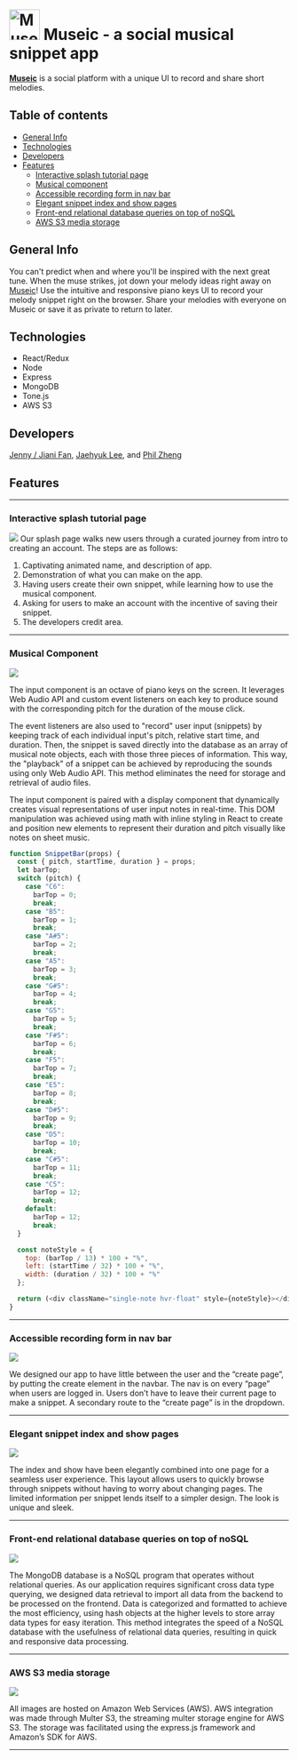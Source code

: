 # <a href="https://museic-demo.herokuapp.com/"><img src="./frontend/public/assets/favicon.png" alt="Museic Logo" title="Go to Museic" height="55"></a> Museic - a social musical snippet app
**[Museic](https://museic-demo.herokuapp.com/ "Go to Museic")** is a social platform with a unique UI to record and share short melodies.

## Table of contents
* [General Info](#general-info)
* [Technologies](#technologies)
* [Developers](#developers)
* [Features](#features)
  * [Interactive splash tutorial page](#interactive-splash-tutorial-page)
  * [Musical component](#musical-component)
  * [Accessible recording form in nav bar](#accessible-recording-form-in-nav-bar)
  * [Elegant snippet index and show pages](#elegant-snippet-index-and-show-pages)
  * [Front-end relational database queries on top of noSQL](#front-end-relational-database-queries-on-top-of-noSQL)
  * [AWS S3 media storage](#AWS-S3-media-storage)
<!-- * [Future Directions](#future-directions) -->

## General Info
You can't predict when and where you'll be inspired with the next great tune. When the muse strikes, jot down your melody ideas right away on [Museic](https://museic-demo.herokuapp.com/ "Go to Museic")! Use the intuitive and responsive piano keys UI to record your melody snippet right on the browser. Share your melodies with everyone on Museic or save it as private to return to later.

## Technologies
* React/Redux
* Node
* Express
* MongoDB
* Tone.js
* AWS S3

## Developers
[Jenny / Jiani Fan](https://github.com/blueberry-hamster), [Jaehyuk Lee](https://github.com/jhlumd), and [Phil Zheng](https://github.com/Phil-1041)

## Features

---

### Interactive splash tutorial page
![](demo/museic_splash.gif)
Our splash page walks new users through a curated journey from intro to creating an account. 
The steps are as follows:
1. Captivating animated name, and description of app.
2. Demonstration of what you can make on the app.
3. Having users create their own snippet, while learning how to use the musical component.
4. Asking for users to make an account with the incentive of saving their snippet.
5. The developers credit area.

---

### Musical Component
![](demo/museic_piano.png)

The input component is an octave of piano keys on the screen. It leverages Web Audio API and custom event listeners on each key to produce sound with the corresponding pitch for the duration of the mouse click.

The event listeners are also used to "record" user input (snippets) by keeping track of each individual input's pitch, relative start time, and duration. Then, the snippet is saved directly into the database as an array of musical note objects, each with those three pieces of information. This way, the "playback" of a snippet can be achieved by reproducing the sounds using only Web Audio API. This method eliminates the need for storage and retrieval of audio files.

The input component is paired with a display component that dynamically creates  visual representations of user input notes in real-time. This DOM manipulation was achieved using math with inline styling in React to create and position new elements to represent their duration and pitch visually like notes on sheet music.

```javascript
function SnippetBar(props) {
  const { pitch, startTime, duration } = props;
  let barTop;
  switch (pitch) {
    case "C6":
      barTop = 0;
      break;
    case "B5":
      barTop = 1;
      break;
    case "A#5":
      barTop = 2;
      break;
    case "A5":
      barTop = 3;
      break;
    case "G#5":
      barTop = 4;
      break;
    case "G5":
      barTop = 5;
      break;
    case "F#5":
      barTop = 6;
      break;
    case "F5":
      barTop = 7;
      break;
    case "E5":
      barTop = 8;
      break;
    case "D#5":
      barTop = 9;
      break;
    case "D5":
      barTop = 10;
      break;
    case "C#5":
      barTop = 11;
      break;
    case "C5":
      barTop = 12;
      break;
    default:
      barTop = 12;
      break;
  }

  const noteStyle = {
    top: (barTop / 13) * 100 + "%",
    left: (startTime / 32) * 100 + "%",
    width: (duration / 32) * 100 + "%"
  };

  return (<div className="single-note hvr-float" style={noteStyle}></div>);
}
```

---

### Accessible recording form in nav bar
![](demo/museic_music.gif)

We designed our app to have little between the user and the “create page”, by putting the create element in the navbar.
The nav is on every “page” when users are logged in.
Users don’t have to leave their current page to make a snippet.
A secondary route to the “create page” is in the dropdown.

---

### Elegant snippet index and show pages
![](demo/museic_index.gif)

The index and show have been elegantly combined into one page for a seamless user experience.
This layout allows users to quickly browse through snippets without having to worry about changing pages.
The limited information per snippet lends itself to a simpler design.
The look is unique and sleek.

---

### Front-end relational database queries on top of noSQL
![](demo/museic_search.gif)

The MongoDB database is a NoSQL program that operates without relational queries. As our application requires significant cross data type querying, we designed data retrieval to import all data from the backend to be processed on the frontend. Data is categorized and formatted to achieve the most efficiency, using hash objects at the higher levels to store array data types for easy iteration. This method integrates the speed of a NoSQL database with the usefulness of relational data queries, resulting in quick and responsive data processing.

---

### AWS S3 media storage
![](demo/museic_user_page.gif)

All images are hosted on Amazon Web Services (AWS). AWS integration was made through Multer S3, the streaming multer storage engine for AWS S3. The storage was facilitated using the express.js framework and Amazon’s SDK for AWS. 

---

<!-- ## Future Directions
*  Feature 1
*  Feature 2 -->
